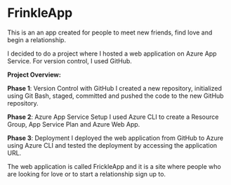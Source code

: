 # FrinkleApp

This is an an app created for people to meet new friends, find love and begin a relationship.

I decided to do a project where I hosted a web application on Azure App Service.
For version control, I used GitHub.

**Project Overview:**

**Phase 1**: Version Control with GitHub
I created a new repository, initialized using Git Bash, staged, committed and pushed the code to the new GitHub repository.

**Phase 2**: Azure App Service Setup
I used Azure CLI to create a Resource Group, App Service Plan and Azure Web App.

**Phase 3**: Deployment
I deployed the web application from GitHub to Azure using Azure CLI and tested the deployment by accessing the application URL.

The web application is called FrickleApp and it is a site where people who are looking for love or to start a relationship sign up to. 
